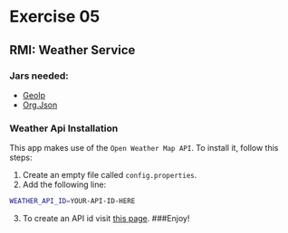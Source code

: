# Exercise 05
## RMI: Weather Service
### Jars needed:
  - [GeoIp](https://drive.google.com/file/d/0B13cNeaiufwVdm1lNWN0TXFtX3M/view?usp=sharing)
  - [Org.Json](https://drive.google.com/file/d/0B13cNeaiufwVQlg3MF9xek01VkE/view?usp=sharing)
### Weather Api Installation
This app makes use of the `Open Weather Map API`. To install it, follow this steps:
1. Create an empty file called `config.properties`.
2. Add the following line:
```bash
WEATHER_API_ID=YOUR-API-ID-HERE
```
3. To create an API id visit [this page](https://openweathermap.org/appid).
###Enjoy!
